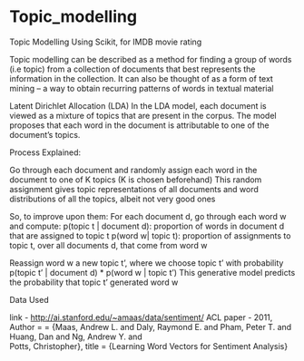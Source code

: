 # Topic_modelling
Topic Modelling Using Scikit, for IMDB movie rating


Topic modelling can be described as a method for finding a group of words (i.e topic) from a collection of documents that best represents the information in the collection. It can also be thought of as a form of text mining – a way to obtain recurring patterns of words in textual material


Latent Dirichlet Allocation (LDA)
In the LDA model, each document is viewed as a mixture of topics that are present in the corpus. The model proposes that each word in the document is attributable to one of the document’s topics.


Process Explained:


Go through each document and randomly assign each word in the document to one of K topics (K is chosen beforehand)
This random assignment gives topic representations of all documents and word distributions of all the topics, albeit not very good  ones

So, to improve upon them:
         For each document d, go through each word w and compute:
         p(topic t | document d): proportion of words in document d that are assigned to topic t
         p(word w| topic t): proportion of assignments to topic t, over all documents d, that come from word w

Reassign word w a new topic t’, where we choose topic t’ with probability
    p(topic t’ | document d) * p(word w | topic t’)
    This generative model predicts the probability that topic t’ generated word w





Data Used

link - http://ai.stanford.edu/~amaas/data/sentiment/
ACL paper - 2011, 
Author = = {Maas, Andrew L.  and  Daly, Raymond E.  and  Pham, Peter T.  and  Huang, Dan  and  Ng, Andrew Y.  and    
            Potts, Christopher},
title     = {Learning Word Vectors for Sentiment Analysis}
